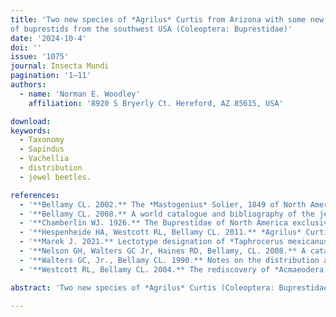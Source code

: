 ```yaml
---
title: 'Two new species of *Agrilus* Curtis from Arizona with some new distributional and host records
of buprestids from the southwest USA (Coleoptera: Buprestidae)'
date: '2024-10-4'
doi: ''
issue: '1075'
journal: Insecta Mundi
pagination: '1–11'
authors:
  - name: 'Norman E. Woodley'
    affiliation: '8920 S Bryerly Ct. Hereford, AZ 85615, USA'

download:
keywords:
  - Taxonomy
  - Sapindus
  - Vachellia
  - distribution
  - jewel beetles.

references:
  - '**Bellamy CL. 2002.** The *Mastogenius* Solier, 1849 of North America (Coleoptera: Buprestidae: Polycestinae: Haplostethini). Zootaxa 110: 1–12.'
  - '**Bellamy CL. 2008.** A world catalogue and bibliography of the jewel beetles (Coleoptera: Buprestoidea). Volume 1. Introduction; fossil taxa; Schizopodidae; Buprestidae: Julodinae—Chrysochroinae: Poecilonotini. Pensoft Series Faunistica No. 76. Pensoft Publishers; Sofia, Bulgaria and Moscow, Russia. 625 p.'
  - '**Chamberlin WJ. 1926.** The Buprestidae of North America exclusive of Mexico; a catalogue including synonymy, bibliogra-phy, distribution, type locality and hosts of each species. Published by the author; Corvallis, OR. 289 p. **Fisher WS. 1928.** A revision of the North American species of buprestid beetles belonging to the genus *Agrilus*. United States National Museum Bulletin 145: 1–347.'
  - '**Hespenheide HA, Westcott RL, Bellamy CL. 2011.** *Agrilus* Curtis (Coleoptera: Buprestidae) of the Baja California penin-sula, México. Zootaxa 2805: 36–56.'
  - '**Marek J. 2021.** Lectotype designation of *Taphrocerus mexicanus* Waterhouse, 1889 (Coleoptera: Buprestidae: Agrilinae) with description of a new species comming [sic] from the type-serie [sic]. Studies and Reports Taxonomical Series 17(2): 349–361.'
  - '**Nelson GH, Walters GC Jr, Haines RD, Bellamy, CL. 2008.** A catalog and bibliography of the Buprestoidea of America north of Mexico. The Coleopterists Society; North Potomac, MD. 274 p.'
  - '**Walters GC, Jr., Bellamy CL. 1990.** Notes on the distribution and biology of certain Buprestidae (Coleoptera): Part IV. The Coleopterists Bulletin 44(1): 113–115.'
  - '**Westcott RL, Bellamy CL. 2004.** The rediscovery of *Acmaeodera horni* Fall (Coleoptera: Buprestidae). The Pan-Pacific Ento-mologist 79(3/4): 250–251.'

abstract: 'Two new species of *Agrilus* Curtis (Coleoptera: Buprestidae), *A. botzi* Woodley, **new species** and *A. vachellia* Woodley **new species**, both from southeastern Arizona, are described. *Agrilus barri* Hespenheide and Westcott and *Taphrocerus leoni* Dugès are recorded from Arizona and represent new U.S. records. Sixteen new state distributional records are presented, along with a few other significant records.'

---
```

